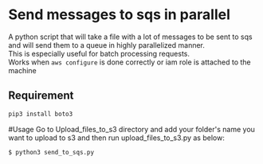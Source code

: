 # Send messages to sqs in parallel

A python script that will take a file with a lot of messages to be sent to sqs and will send them to a queue in highly parallelized manner.
<br>
This is especially useful for batch processing requests.
<br>
Works when ```aws configure``` is done correctly or iam role is attached to the machine

## Requirement

```bash
pip3 install boto3
```

#Usage 
Go to Upload_files_to_s3 directory and add your folder's name you want to upload to s3 and then run upload_files_to_s3.py as below:
```bash
$ python3 send_to_sqs.py
```
